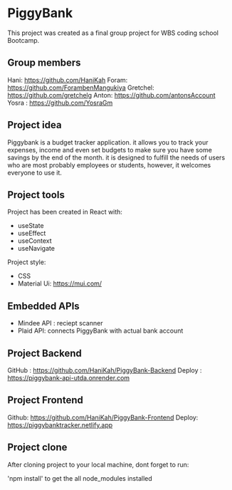 # PiggyBank

This project was created as a final group project for WBS coding school Bootcamp.

## Group members

Hani: https://github.com/HaniKah
Foram: https://github.com/ForambenMangukiya
Gretchel: https://github.com/gretchelg
Anton: https://github.com/antonsAccount
Yosra : https://github.com/YosraGm

## Project idea

Piggybank is a budget tracker application. it allows you to track your expenses, income and even set budgets to make sure you have some savings by the end of the month. it is designed to fulfill the needs of users who are most probably employees or students, however, it welcomes everyone to use it. 

## Project tools

Project has been created in React with:

- useState
- useEffect
- useContext
- useNavigate

Project style:

- CSS
- Material Ui: https://mui.com/

## Embedded APIs

- Mindee API : reciept scanner
- Plaid API: connects PiggyBank with actual bank account

## Project Backend

GitHub : https://github.com/HaniKah/PiggyBank-Backend
Deploy : https://piggybank-api-utda.onrender.com

## Project Frontend

Github: https://github.com/HaniKah/PiggyBank-Frontend
Deploy: https://piggybanktracker.netlify.app

## Project clone

After cloning project to your local machine, dont forget to run:

'npm install' to get the all node_modules installed


